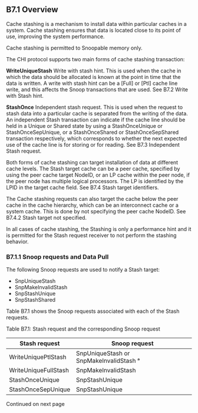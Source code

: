 ## B7.1 Overview

Cache stashing is a mechanism to install data within particular caches in a system. Cache stashing ensures that data is located close to its point of use, improving the system performance.

Cache stashing is permitted to Snoopable memory only.

The CHI protocol supports two main forms of cache stashing transaction:

**WriteUniqueStash** Write with stash hint. This is used when the cache in which the data should be allocated is known at the point in time that the data is written. A write with stash hint can be a [Full] or [Ptl] cache line write, and this affects the Snoop transactions that are used. See B7.2 Write with Stash hint.

**StashOnce** Independent stash request. This is used when the request to stash data into a particular cache is separated from the writing of the data. An independent Stash transaction can indicate if the cache line should be held in a Unique or Shared state by using a StashOnceUnique or StashOnceSepUnique, or a StashOnceShared or StashOnceSepShared transaction respectively, which corresponds to whether the next expected use of the cache line is for storing or for reading. See B7.3 Independent Stash request.

Both forms of cache stashing can target installation of data at different cache levels. The Stash target cache can be a peer cache, specified by using the peer cache target NodeID, or an LP cache within the peer node, if the peer node has multiple logical processors. The LP is identified by the LPID in the target cache field. See B7.4 Stash target identifiers.

The Cache stashing requests can also target the cache below the peer cache in the cache hierarchy, which can be an interconnect cache or a system cache. This is done by not specifying the peer cache NodeID. See B7.4.2 Stash target not specified.

In all cases of cache stashing, the Stashing is only a performance hint and it is permitted for the Stash request receiver to not perform the stashing behavior.

### B7.1.1 Snoop requests and Data Pull

The following Snoop requests are used to notify a Stash target:

- SnpUniqueStash
- SnpMakeInvalidStash
- SnpStashUnique
- SnpStashShared

Table B7.1 shows the Snoop requests associated with each of the Stash requests.

Table B7.1: Stash request and the corresponding Snoop request

| Stash request        | Snoop request                           |
|----------------------|-----------------------------------------|
| WriteUniquePtlStash  | SnpUniqueStash or SnpMakeInvalidStash ᵃ |
| WriteUniqueFullStash | SnpMakeInvalidStash                     |
| StashOnceUnique      | SnpStashUnique                          |
| StashOnceSepUnique   | SnpStashUnique                          |

Continued on next page